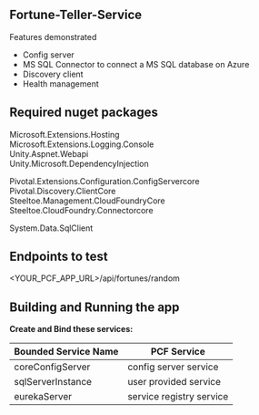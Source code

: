 ## Fortune-Teller-Service

Features demonstrated 

* Config server
* MS SQL Connector to connect a MS SQL database on Azure
* Discovery client
* Health management



 ## Required nuget packages

Microsoft.Extensions.Hosting  
Microsoft.Extensions.Logging.Console  
Unity.Aspnet.Webapi   
Unity.Microsoft.DependencyInjection  

Pivotal.Extensions.Configuration.ConfigServercore  
Pivotal.Discovery.ClientCore  
Steeltoe.Management.CloudFoundryCore  
Steeltoe.CloudFoundry.Connectorcore  

System.Data.SqlClient  



## Endpoints to test 

<YOUR_PCF_APP_URL>/api/fortunes/random


## Building and Running the app

**Create and Bind these services:**  

| Bounded Service Name | PCF Service |
| --- | --- |
| coreConfigServer | config server service  
| sqlServerInstance | user provided service   
| eurekaServer | service registry service  
